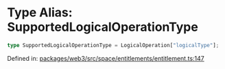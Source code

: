 # Type Alias: SupportedLogicalOperationType

```ts
type SupportedLogicalOperationType = LogicalOperation["logicalType"];
```

Defined in: [packages/web3/src/space/entitlements/entitlement.ts:147](https://github.com/towns-protocol/towns/blob/0db1fd0ac7258e8db8cedfb6183e8eade8284fa1/packages/web3/src/space/entitlements/entitlement.ts#L147)
